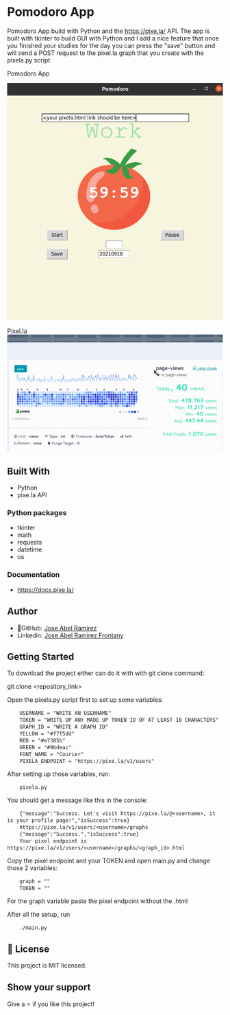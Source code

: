 # Pomodoro App

Pomodoro App build with Python and the https://pixe.la/ API. The app is built with tkinter to build GUI with Python and I add a nice feature that once you finished your studies for the day you can press the "save" button and will send a POST request to the pixel.la graph that you create with the pixela.py script.

Pomodoro App

![screenshot](./app_screenshot.png)


Pixel.la
![screenshot](./app_screenshot2.png)


## Built With
- Python
- pixe.la API

### Python packages

- tkinter
- math
- requests
- datetime
- os


### Documentation

- https://docs.pixe.la/


## Author

- 👤GitHub: [Jose Abel Ramirez](https://github.com/jose-Abel)
- Linkedin: [Jose Abel Ramirez Frontany](https://www.linkedin.com/in/jose-abel-ramirez-frontany-7674a842/)


## Getting Started

To download the project either can do it with with git clone command:

git clone <repository_link>

Open the pixela.py script first to set up some variables:

```
	USERNAME = "WRITE AN USERNAME"
	TOKEN = "WRITE UP ANY MADE UP TOKEN ID OF AT LEAST 18 CHARACTERS"
	GRAPH_ID = "WRITE A GRAPH ID"
	YELLOW = "#f7f5dd"
	RED = "#e7305b"
	GREEN = "#9bdeac"
	FONT_NAME = "Courier"
	PIXELA_ENDPOINT = "https://pixe.la/v1/users"
```


After setting up those variables, run:

```
	pixela.py
```

You should get a message like this in the console:

```
	{"message":"Success. Let's visit https://pixe.la/@<username>, it is your profile page!","isSuccess":true}
	https://pixe.la/v1/users/<username>/graphs
	{"message":"Success.","isSuccess":true}
	Your pixel endpoint is https://pixe.la/v1/users/<username>/graphs/<graph_id>.html
```


Copy the pixel endpoint and your TOKEN and open main.py and change those 2 variables:

```
	graph = ""
	TOKEN = ""
```

For the graph variable paste the pixel endpoint without the .html

After all the setup, run 

```
	./main.py
```

## 📝 License

This project is MIT licensed.

## Show your support

Give a ⭐️ if you like this project!
